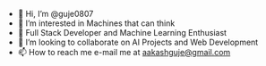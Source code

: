 - 👋 Hi, I’m @guje0807
- 👀 I’m interested in Machines that can think
- 🌱 Full Stack Developer and Machine Learning Enthusiast
- 💞️ I’m looking to collaborate on AI Projects and Web Development
- 📫 How to reach me e-mail me at aakashguje@gmail.com

<!---
guje0807/guje0807 is a ✨ special ✨ repository because its `README.md` (this file) appears on your GitHub profile.
You can click the Preview link to take a look at your changes.
--->
